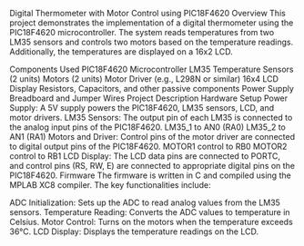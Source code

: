 Digital Thermometer with Motor Control using PIC18F4620
Overview
This project demonstrates the implementation of a digital thermometer using the PIC18F4620 microcontroller. The system reads temperatures from two LM35 sensors and controls two motors based on the temperature readings. Additionally, the temperatures are displayed on a 16x2 LCD.

Components Used
PIC18F4620 Microcontroller
LM35 Temperature Sensors (2 units)
Motors (2 units)
Motor Driver (e.g., L298N or similar)
16x4 LCD Display
Resistors, Capacitors, and other passive components
Power Supply
Breadboard and Jumper Wires
Project Description
Hardware Setup
Power Supply: A 5V supply powers the PIC18F4620, LM35 sensors, LCD, and motor drivers.
LM35 Sensors: The output pin of each LM35 is connected to the analog input pins of the PIC18F4620.
LM35_1 to AN0 (RA0)
LM35_2 to AN1 (RA1)
Motors and Driver: Control pins of the motor driver are connected to digital output pins of the PIC18F4620.
MOTOR1 control to RB0
MOTOR2 control to RB1
LCD Display: The LCD data pins are connected to PORTC, and control pins (RS, RW, E) are connected to appropriate digital pins on the PIC18F4620.
Firmware
The firmware is written in C and compiled using the MPLAB XC8 compiler. The key functionalities include:

ADC Initialization: Sets up the ADC to read analog values from the LM35 sensors.
Temperature Reading: Converts the ADC values to temperature in Celsius.
Motor Control: Turns on the motors when the temperature exceeds 36°C.
LCD Display: Displays the temperature readings on the LCD.
